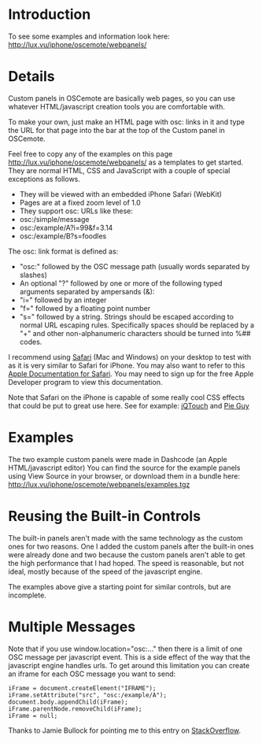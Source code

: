 # Introduction #

To see some examples and information look here:
http://lux.vu/iphone/oscemote/webpanels/

# Details #

Custom panels in OSCemote are basically web pages, so you can use whatever HTML/javascript creation tools you are comfortable with.

To make your own, just make an HTML page with osc: links in it and type the URL for that page into the bar at the top of the Custom panel in OSCemote.

Feel free to copy any of the examples on this page http://lux.vu/iphone/oscemote/webpanels/ as a templates to get started. They are normal HTML, CSS and JavaScript with a couple of special exceptions as follows.

  * They will be viewed with an embedded iPhone Safari (WebKit)
  * Pages are at a fixed zoom level of 1.0
  * They support osc: URLs like these:
  * osc:/simple/message
  * osc:/example/A?i=99&f=3.14
  * osc:/example/B?s=foodles

The osc: link format is defined as:
  * "osc:" followed by the OSC message path (usually words separated by slashes)
  * An optional "?" followed by one or more of the following typed arguments separated by ampersands (&):
  * "i=" followed by an integer
  * "f=" followed by a floating point number
  * "s=" followed by a string.  Strings should be escaped according to normal URL escaping rules.  Specifically spaces should be replaced by a "+" and other non-alphanumeric characters should be turned into %## codes.

I recommend using [Safari](http://www.apple.com/safari/) (Mac and Windows) on your desktop to test with as it is very similar to Safari for iPhone. You may also want to refer to this [Apple Documentation for Safari](http://developer.apple.com/safari/). You may need to sign up for the free Apple Developer program to view this documentation.

Note that Safari on the iPhone is capable of some really cool CSS effects that could be put to great use here.  See for example: [jQTouch](http://www.jqtouch.com/) and [Pie Guy](http://mrgan.tumblr.com/post/257187093/pie-guy)

# Examples #

The two example custom panels were made in Dashcode (an Apple HTML/javascript editor)
You can find the source for the example panels using View Source in your browser, or download them in a bundle here: http://lux.vu/iphone/oscemote/webpanels/examples.tgz

# Reusing the Built-in Controls #

The built-in panels aren't made with the same technology as the custom ones for two reasons.  One I added the custom panels after the built-in ones were already done and two because the custom panels aren't able to get the high performance that I had hoped.  The speed is reasonable, but not ideal, mostly because of the speed of the javascript engine.

The examples above give a starting point for similar controls, but are incomplete.

# Multiple Messages #

Note that if you use window.location="osc:..." then there is a limit of one OSC message per javascript event.  This is a side effect of the way that the javascript engine handles urls.  To get around this limitation you can create an iframe for each OSC message you want to send:

```
iFrame = document.createElement("IFRAME");
iFrame.setAttribute("src", "osc:/example/A");
document.body.appendChild(iFrame); 
iFrame.parentNode.removeChild(iFrame);
iFrame = null;
```

Thanks to Jamie Bullock for pointing me to this entry on [StackOverflow](http://stackoverflow.com/questions/2934789/triggering-shouldstartloadwithrequest-with-multiple-window-location-href-calls).